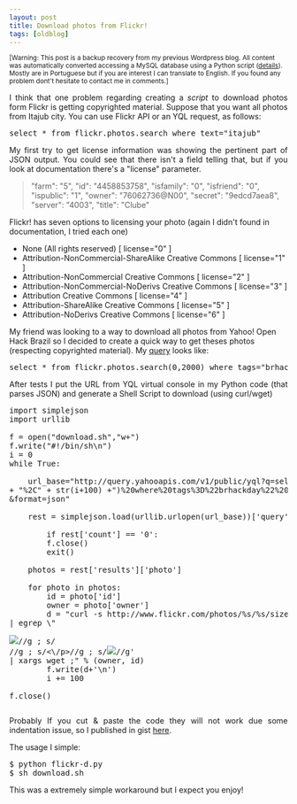 ```yaml
---
layout: post
title: Download photos from Flickr!
tags: [oldblog]
---
```


<small>[Warning: This post is a backup recovery from my previous Wordpress blog. All content was automatically converted accessing a MySQL database using a Python script (<a href="http://maluta.github.io/blog/convert-wordpress-to-jekyll/">details</a>). Mostly are in Portuguese but if you are interest I can translate to English. If you found any problem dont't hesitate to contact me in comments.]</small>



<p style="text-align: justify;">I think that one problem regarding creating a <em>script</em> to download photos form Flickr is getting copyrighted material. Suppose that you want all photos from Itajub city. You can use Flickr API or an YQL request, as follows:</p>

<pre>select * from flickr.photos.search where text="itajub"</pre>
<p style="text-align: justify;">My first try to get license information was showing the pertinent part of JSON output. You could see that there isn't a field telling that, but if you look at documentation there's a "license" parameter.</p>

<blockquote>"farm": "5",
"id": "4458853758",
"isfamily": "0",
"isfriend": "0",
"ispublic": "1",
"owner": "76062736@N00",
"secret": "9edcd7aea8",
"server": "4003",
"title": "Clube"</blockquote>
Flickr! has seven options to licensing your photo (again I didn't found in documentation, I tried each one)
<ul>
	<li>None (All rights reserved) [ license="0" ]</li>
	<li>Attribution-NonCommercial-ShareAlike Creative Commons [ license="1" ]</li>
	<li>Attribution-NonCommercial Creative Commons [ license="2" ]</li>
	<li>Attribution-NonCommercial-NoDerivs Creative Commons [ license="3" ]</li>
	<li>Attribution Creative Commons [ license="4" ]</li>
	<li>Attribution-ShareAlike Creative Commons [ license="5" ]</li>
	<li>Attribution-NoDerivs Creative Commons [ license="6" ]</li>
</ul>
My friend was looking to a way to download all photos from Yahoo! Open Hack Brazil so I decided to create a quick way to get theses photos (respecting copyrighted material). My <a href="http://developer.yahoo.com/yql/console/?q=select%20*%20from%20flickr.photos.search%20where%20text%3D%22Cat%22%20limit%200#h=select%20*%20from%20flickr.photos.search%280%2C2000%29%20where%20tags%3D%22brhackday%22%20and%20license%3D%221%2C2%2C3%2C4%2C5%2C6%22">query</a> looks like:
<pre>select * from flickr.photos.search(0,2000) where tags="brhackday" and license="1,2,3,4,5,6"</pre>
<p style="text-align: justify;">After tests I put the URL from YQL virtual console in my Python code (that parses JSON) and generate a Shell Script to download (using curl/wget)</p>

<pre lang="python">import simplejson
import urllib 

f = open("download.sh","w+")
f.write("#!/bin/sh\n")
i = 0
while True:

	url_base="http://query.yahooapis.com/v1/public/yql?q=select%20*%20from%20flickr.photos.search(" + str(i) 
+ "%2C" + str(i+100) +")%20where%20tags%3D%22brhackday%22%20and%20license%3D%221%2C2%2C3%2C4%2C5%2C6%22
&format=json" 	

	rest = simplejson.load(urllib.urlopen(url_base))['query']

        if rest['count'] == '0':
		f.close()
		exit() 

	photos = rest['results']['photo'] 

	for photo in photos:
		id = photo['id']
		owner = photo['owner']
		d = "curl -s http://www.flickr.com/photos/%s/%s/sizes/o 
| egrep \"<p><img src=\" 
| sed 's/<p>//g ; s/<br \/>//g ; s/<\/p>//g ; s/<img src=\"//g ; s/\" \/>//g' 
| xargs wget ;" % (owner, id)
		f.write(d+'\n')
		i += 100

f.close()</pre>
<p style="text-align: justify;">Probably If you cut &amp; paste the code they will not work due some indentation issue, so I published in gist <a href="http://gist.github.com/346413">here</a>.</p>
The usage I simple:
<pre>$ python flickr-d.py
$ sh download.sh</pre>
This was a extremely simple workaround but I expect you enjoy!